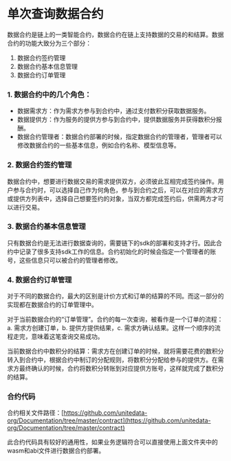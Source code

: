 # 单次查询数据合约

数据合约是链上的一类智能合约，数据合约在链上支持数据的交易的和结算。数据合约的功能大致分为三个部分：

1. 数据合约签约管理
2. 数据合约基本信息管理
3. 数据合约订单管理

### 1. 数据合约中的几个角色：

* 数据需求方：作为需求方参与到合约中，通过支付数积分获取数据服务。
* 数据提供方：作为服务的提供方参与到合约中，提供数据服务并获得数积分报酬。
* 数据合约管理者：数据合约部署的时候，指定数据合约的管理者，管理者可以修改数据合约的一些基本信息，例如合约名称、模型信息等。

### 2. 数据合约签约管理
数据合约中，想要进行数据交易的需求提供双方，必须彼此互相完成签约操作。用户参与合约时，可以选择自己作为何角色，参与到合约之后，可以在对应的需求方或提供方列表中，选择自己想要签约的对象，当双方都完成签约后，供需两方才可以进行交易。


### 3. 数据合约基本信息管理
只有数据合约是无法进行数据查询的，需要链下的sdk的部署和支持才行。因此合约中记录了很多支持sdk工作的信息。合约初始化的时候会指定一个管理者的账号，这些信息只可以被合约的管理者修改。

### 4. 数据合约订单管理

对于不同的数据合约，最大的区别是计价方式和订单的结算的不同。而这一部分的实现都在数据合约的订单管理中。

对于当前数据合约的“订单管理”。合约的每一次查询，被看作是一个订单的流程：a. 需求方创建订单，b. 提供方提供结果，c. 需求方确认结果。这样一个顺序的流程走完，意味着这笔查询交易成功。

当前数据合约中数积分的结算：需求方在创建订单的时候，就将需要花费的数积分转入到合约中，根据合约中制订的分配规则，将数积分分配给参与的提供方。在需求方最终确认的时候，合约将数积分转账到对应提供方账号，这样就完成了数积分的结算。

### 合约代码

合约相关文件路径：[https://github.com/unitedata-org/Documentation/tree/master/contract](https://github.com/unitedata-org/Documentation/tree/master/contract)

此合约代码具有较好的通用性，如果业务逻辑符合可以直接使用上面文件夹中的wasm和abi文件进行数据合约部署。

